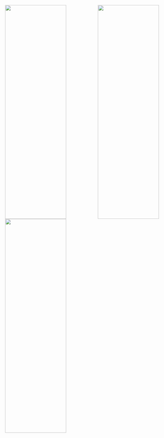 
<img align="left" src="https://user-images.githubusercontent.com/59921382/190693418-c99c0031-5992-4dc3-9080-365b3a8c6136.jpg" width="200" height="700">
<img align="right" src="https://user-images.githubusercontent.com/59921382/190693954-2c26516e-b2ed-407f-be36-60ee93b22dfc.jpg" width="200" height="700">
<img align="center" src="https://user-images.githubusercontent.com/59921382/190694034-3bc880aa-df7b-4216-846d-7e5f910cc9ab.jpg" width="200" height="700">
